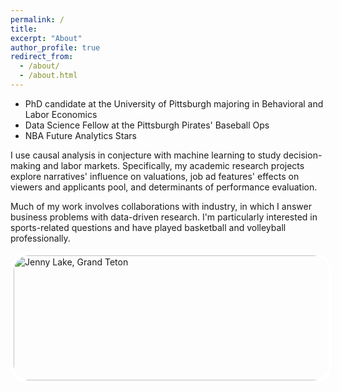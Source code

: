 ```yaml
---
permalink: /
title:
excerpt: "About"
author_profile: true
redirect_from: 
  - /about/
  - /about.html
---
```


- PhD candidate at the University of Pittsburgh majoring in Behavioral and Labor Economics
- Data Science Fellow at the Pittsburgh Pirates' Baseball Ops
- NBA Future Analytics Stars

I use causal analysis in conjecture with machine learning to study decision-making and labor markets. Specifically, my academic research projects explore narratives' influence on valuations, job ad features' effects on viewers and applicants pool, and determinants of performance evaluation. 

Much of my work involves collaborations with industry, in which I answer business problems with data-driven research. I'm particularly interested in sports-related questions and have played basketball and volleyball professionally. 

<img src="images/IMG_20200716_135538.jpg" alt="Jenny Lake, Grand Teton" style="width: 600px; height: 200px;border: 5px solid white; border-radius: 30px;"/>
